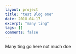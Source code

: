```yaml
---
layout: project
title: "test Blog one"
date: 2018-04-17
excerpt: "many ting"
tags: []
comments: false
---
```


Many ting go here not much doe
